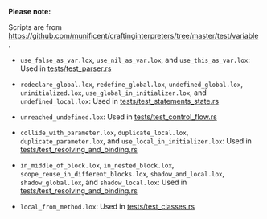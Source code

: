 <!--
Date Created: 15/07/2025.
-->

**Please note:**

Scripts are from 
[ https://github.com/munificent/craftinginterpreters/tree/master/test/variable ](https://github.com/munificent/craftinginterpreters/tree/master/test/variable).

- `use_false_as_var.lox`, `use_nil_as_var.lox`, and `use_this_as_var.lox`: Used in [tests/test_parser.rs](https://github.com/behai-nguyen/rlox/blob/main/tests/test_parser.rs)

- `redeclare_global.lox`, `redefine_global.lox`, `undefined_global.lox`, `uninitialized.lox`, `use_global_in_initializer.lox`, and `undefined_local.lox`: Used in [tests/test_statements_state.rs](https://github.com/behai-nguyen/rlox/blob/main/tests/test_statements_state.rs) 

- `unreached_undefined.lox`: Used in [tests/test_control_flow.rs](https://github.com/behai-nguyen/rlox/blob/main/tests/test_control_flow.rs)

- `collide_with_parameter.lox`, `duplicate_local.lox`, `duplicate_parameter.lox`, and `use_local_in_initializer.lox`: Used in [tests/test_resolving_and_binding.rs](https://github.com/behai-nguyen/rlox/blob/main/tests/test_resolving_and_binding.rs)

- `in_middle_of_block.lox`, `in_nested_block.lox`, `scope_reuse_in_different_blocks.lox`, `shadow_and_local.lox`, `shadow_global.lox`, and `shadow_local.lox`: Used in [tests/test_resolving_and_binding.rs](https://github.com/behai-nguyen/rlox/blob/main/tests/test_resolving_and_binding.rs)

- `local_from_method.lox`: Used in [tests/test_classes.rs](https://github.com/behai-nguyen/rlox/blob/main/tests/test_classes.rs)
